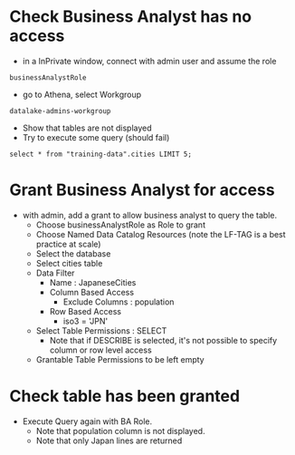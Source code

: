 # Check Business Analyst has no access

* in a InPrivate window, connect with admin user and assume the role 

```
businessAnalystRole
```

* go to Athena, select Workgroup 

```
datalake-admins-workgroup
```

* Show that tables are not displayed
* Try to execute some query (should fail)

```
select * from "training-data".cities LIMIT 5;
```

# Grant Business Analyst for access 

* with admin, add a grant to allow business analyst to query the table.
  * Choose businessAnalystRole as Role to grant
  * Choose Named Data Catalog Resources (note the LF-TAG is a best practice at scale)
  * Select the database
  * Select cities table
  * Data Filter
    * Name : JapaneseCities
    * Column Based Access
      * Exclude Columns : population
    * Row Based Access
      * iso3 = 'JPN'
  * Select Table Permissions : SELECT
    * Note that if DESCRIBE is selected, it's not possible to specify column or row level access
  * Grantable Table Permissions to be left empty

# Check table has been granted

* Execute Query again with BA Role. 
  * Note that population column is not displayed.
  * Note that only Japan lines are returned